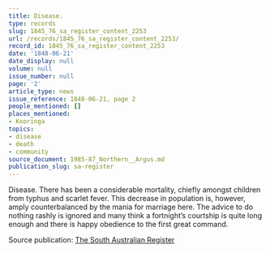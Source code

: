 ```yaml
---
title: Disease.
type: records
slug: 1845_76_sa_register_content_2253
url: /records/1845_76_sa_register_content_2253/
record_id: 1845_76_sa_register_content_2253
date: '1848-06-21'
date_display: null
volume: null
issue_number: null
page: '2'
article_type: news
issue_reference: 1848-06-21, page 2
people_mentioned: []
places_mentioned:
- Kooringa
topics:
- disease
- death
- community
source_document: 1985-87_Northern__Argus.md
publication_slug: sa-register
---
```


Disease.  There has been a considerable mortality, chiefly amongst children from typhus and scarlet fever.  This decrease in population is, however, amply counterbalanced by the mania for marriage here.  The advice to do nothing rashly is ignored and many think a fortnight’s courtship is quite long enough and there is happy obedience to the first great command.

Source publication: [The South Australian Register](/publications/sa-register/)
